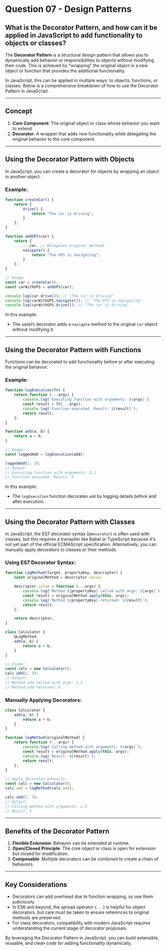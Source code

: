 # Question 07 - Design Patterns

## What is the Decorator Pattern, and how can it be applied in JavaScript to add functionality to objects or classes?

The **Decorator Pattern** is a structural design pattern that allows you to dynamically add behavior or responsibilities to objects without modifying their code. This is achieved by "wrapping" the original object in a new object or function that provides the additional functionality. 

In JavaScript, this can be applied in multiple ways: to objects, functions, or classes. Below is a comprehensive breakdown of how to use the Decorator Pattern in JavaScript.

---

## **Concept**
1. **Core Component**: The original object or class whose behavior you want to extend.
2. **Decorator**: A wrapper that adds new functionality while delegating the original behavior to the core component.

---

## **Using the Decorator Pattern with Objects**

In JavaScript, you can create a decorator for objects by wrapping an object in another object.

### Example:

```javascript
function createCar() {
    return {
        drive() {
            return "The car is driving";
        }
    };
}

function addGPS(car) {
    return {
        ...car, // Delegates original methods
        navigate() {
            return "The GPS is navigating";
        }
    };
}

// Usage:
const car = createCar();
const carWithGPS = addGPS(car);

console.log(car.drive()); // "The car is driving"
console.log(carWithGPS.navigate()); // "The GPS is navigating"
console.log(carWithGPS.drive()); // "The car is driving"
```

In this example:
- The `addGPS` decorator adds a `navigate` method to the original `car` object without modifying it.

---

## **Using the Decorator Pattern with Functions**

Functions can be decorated to add functionality before or after executing the original behavior.

### Example:

```javascript
function logExecution(fn) {
    return function (...args) {
        console.log(`Executing function with arguments: ${args}`);
        const result = fn(...args);
        console.log(`Function executed. Result: ${result}`);
        return result;
    };
}

function add(a, b) {
    return a + b;
}

// Usage:
const loggedAdd = logExecution(add);

loggedAdd(2, 3);
// Output:
// Executing function with arguments: 2,3
// Function executed. Result: 5
```

In this example:
- The `logExecution` function decorates `add` by logging details before and after execution.

---

## **Using the Decorator Pattern with Classes**

In JavaScript, the ES7 decorator syntax (`@decorator`) is often used with classes, but this requires a transpiler like Babel or TypeScript because it's not yet part of the official ECMAScript specification. Alternatively, you can manually apply decorators to classes or their methods.

### Using ES7 Decorator Syntax:

```javascript
function LogMethod(target, propertyKey, descriptor) {
    const originalMethod = descriptor.value;

    descriptor.value = function (...args) {
        console.log(`Method ${propertyKey} called with args: ${args}`);
        const result = originalMethod.apply(this, args);
        console.log(`Method ${propertyKey} returned: ${result}`);
        return result;
    };

    return descriptor;
}

class Calculator {
    @LogMethod
    add(a, b) {
        return a + b;
    }
}

// Usage:
const calc = new Calculator();
calc.add(2, 3);
// Output:
// Method add called with args: 2,3
// Method add returned: 5
```

### Manually Applying Decorators:

```javascript
class Calculator {
    add(a, b) {
        return a + b;
    }
}

function logMethod(originalMethod) {
    return function (...args) {
        console.log(`Calling method with arguments: ${args}`);
        const result = originalMethod.apply(this, args);
        console.log(`Result: ${result}`);
        return result;
    };
}

// Apply decorator manually:
const calc = new Calculator();
calc.add = logMethod(calc.add);

calc.add(2, 3);
// Output:
// Calling method with arguments: 2,3
// Result: 5
```

---

## **Benefits of the Decorator Pattern**
1. **Flexible Extension**: Behavior can be extended at runtime.
2. **Open/Closed Principle**: The core object or class is open for extension but closed for modification.
3. **Composable**: Multiple decorators can be combined to create a chain of behaviors.

---

## **Key Considerations**
- Decorators can add overhead due to function wrapping, so use them judiciously.
- In ES6 and beyond, the spread operator (`...`) is helpful for object decorators, but care must be taken to ensure references to original methods are preserved.
- For class decorators, compatibility with modern JavaScript requires understanding the current stage of decorator proposals.

By leveraging the Decorator Pattern in JavaScript, you can build extensible, reusable, and clean code for adding functionality dynamically.
